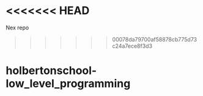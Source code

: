 <<<<<<< HEAD
=======
Nex repo
>>>>>>> 00078da79700af58878cb775d73c24a7ece8f3d3
# holbertonschool-low_level_programming
